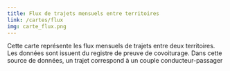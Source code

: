 ```yaml
---
title: Flux de trajets mensuels entre territoires
link: /cartes/flux
img: carte_flux.png
---
```


Cette carte représente les flux mensuels de trajets entre deux territoires. Les données sont issuent du registre de preuve de covoiturage. Dans cette source de données, un trajet correspond à un couple conducteur-passager